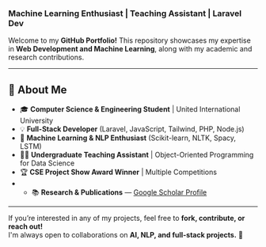### Machine Learning Enthusiast | Teaching Assistant | Laravel Dev

Welcome to my **GitHub Portfolio!** This repository showcases my expertise in **Web Development and Machine Learning**, along with my academic and research contributions.  

---

## 📌 About Me  
- 🎓 **Computer Science & Engineering Student** | United International University  
- 💡 **Full-Stack Developer** (Laravel, JavaScript, Tailwind, PHP, Node.js)  
- 🧠 **Machine Learning & NLP Enthusiast** (Scikit-learn, NLTK, Spacy, LSTM)  
- 👨‍🏫 **Undergraduate Teaching Assistant** | Object-Oriented Programming for Data Science  
- 🏆 **CSE Project Show Award Winner** | Multiple Competitions
- - 📚 **Research & Publications** — [Google Scholar Profile](https://scholar.google.com/citations?user=YYXPe_sAAAAJ)

---

If you’re interested in any of my projects, feel free to **fork, contribute, or reach out!**  
I'm always open to collaborations on **AI, NLP, and full-stack projects.** 🚀 
